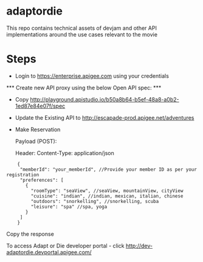 # adaptordie
This repo contains technical assets of devjam and other API implementations around the use cases relevant to the movie 

# Steps

* Login to https://enterprise.apigee.com using your credentials

*** Create new API proxy using the below Open API spec: ***
  * Copy http://playground.apistudio.io/b50a8b64-b5ef-48a8-a0b2-1ed87e84e07f/spec
  * Update the Existing API to http://escapade-prod.apigee.net/adventures

* Make Reservation
  
  Payload (POST):
 
  Header:
  Content-Type: application/json
  
```
    {
     "memberId": "your_memberId", //Provide your member ID as per your registration
     "preferences": [
       {
         "roomType": "seaView", //seaView, mountainView, cityView
         "cuisine": "indian", //indian, mexican, italian, chinese
         "outdoors": "snorkelling", //snorkelling, scuba
         "leisure": "spa" //spa, yoga
       }
     ]
    }
```

Copy the response 

To access Adapt or Die developer portal - click http://dev-adaptordie.devportal.apigee.com/
